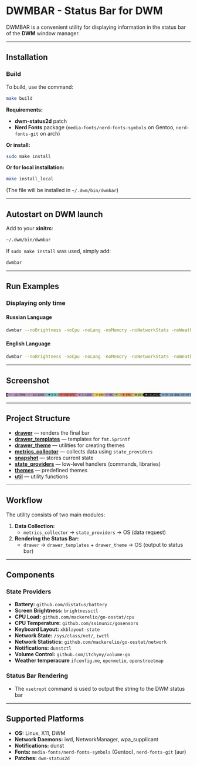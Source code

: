 # DWMBAR - Status Bar for DWM

DWMBAR is a convenient utility for displaying information in the status bar of the **DWM** window manager.

---

## Installation

### Build

To build, use the command:
```sh
make build
```
**Requirements:**
- **dwm-status2d** patch
- **Nerd Fonts** package (`media-fonts/nerd-fonts-symbols` on Gentoo, `nerd-fonts-git` on arch)

**Or install:**
```sh
sudo make install
```
**Or for local installation:**
```sh
make install_local
```
(The file will be installed in `~/.dwm/bin/dwmbar`)

---

## Autostart on DWM launch
Add to your **xinitrc**:
```sh
~/.dwm/bin/dwmbar
```
If `sudo make install` was used, simply add:
```sh
dwmbar
```

---

## Run Examples

### Displaying only time

#### Russian Language
```sh
dwmbar --noBrightness -noCpu -noLang -noMemory -noNetworkStats -noWeather -noNetworkState -noPowerState -noTemp -noVolume -noNotificationsState -enableNotificationsStateBgBlinking --lang=ru
```

#### English Language
```sh
dwmbar --noBrightness -noCpu -noLang -noMemory -noNetworkStats -noWeather -noNetworkState -noPowerState -noTemp -noVolume -noNotificationsState -enableNotificationsStateBgBlinking --lang=en
```

---

## Screenshot
![Demo](screenshots/demo.png)

---

## Project Structure

- **[drawer](drawer)** — renders the final bar
- **[drawer_templates](drawer_templates)** — templates for `fmt.Sprintf`
- **[drawer_theme](drawer_theme)** — utilities for creating themes
- **[metrics_collector](metrics_collector)** — collects data using `state_providers`
- **[snapshot](snapshot)** — stores current state
- **[state_providers](state_providers)** — low-level handlers (commands, libraries)
- **[themes](themes)** — predefined themes
- **[util](util)** — utility functions

---

## Workflow

The utility consists of two main modules:
1. **Data Collection:**
   - `metrics_collector` → `state_providers` → OS (data request)
2. **Rendering the Status Bar:**
   - `drawer` → `drawer_templates` + `drawer_theme` → OS (output to status bar)

---

## Components

### State Providers

- **Battery:** `github.com/distatus/battery`
- **Screen Brightness:** `brightnessctl`
- **CPU Load:** `github.com/mackerelio/go-osstat/cpu`
- **CPU Temperature:** `github.com/ssimunic/gosensors`
- **Keyboard Layout:** `xkblayout-state`
- **Network State:** `/sys/class/net/`, `iwctl`
- **Network Statistics:** `github.com/mackerelio/go-osstat/network`
- **Notifications:** `dunstctl`
- **Volume Control:** `github.com/itchyny/volume-go`
- **Weather temperacure** `ifconfig.me`, `openmetio`, `openstreetmap`  

### Status Bar Rendering

- The `xsetroot` command is used to output the string to the DWM status bar

---

## Supported Platforms

- **OS:** Linux, X11, DWM
- **Network Daemons:** iwd, NetworkManager, wpa_supplicant
- **Notifications:** dunst
- **Fonts:** `media-fonts/nerd-fonts-symbols` (Gentoo), `nerd-fonts-git` (aur)
- **Patches:** `dwm-status2d`

